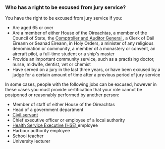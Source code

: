 ###  Who has a right to be excused from jury service?

You have the right to be excused from jury service if you:

  * Are aged 65 or over 
  * Are a member of either House of the Oireachtas, a member of the Council of State, the [ Comptroller and Auditor General ](/en/government-in-ireland/how-government-works/standards-and-accountability/comptroller-and-auditor-general/) , a Clerk of Dáil Éireann or Seanad Éireann, in Holy Orders, a minister of any religious denomination or community, a member of a monastery or convent, an aircraft pilot, a full-time student or a ship's master 
  * Provide an important community service, such as a practising doctor, nurse, midwife, dentist, vet or chemist 
  * Have served on a jury in the last three years, or have been excused by a judge for a certain amount of time after a previous period of jury service 

In some cases, people with the following jobs can be excused, however in these
cases you must provide certification that your role cannot be postponed or
reasonably performed by another person:

  * Member of staff of either House of the Oireachtas 
  * Head of a government department 
  * [ Civil servant ](/en/government-in-ireland/how-government-works/national-government/the-civil-service/)
  * Chief executive officer or employee of a local authority 
  * [ Health Service Executive (HSE) ](/en/health/health-system/health-service-executive/) employee 
  * Harbour authority employee 
  * School teacher 
  * University lecturer 
